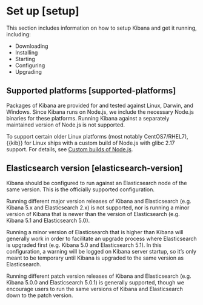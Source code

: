 # Set up [setup]

This section includes information on how to setup Kibana and get it running, including:

* Downloading
* Installing
* Starting
* Configuring
* Upgrading


## Supported platforms [supported-platforms]

Packages of Kibana are provided for and tested against Linux, Darwin, and Windows. Since Kibana runs on Node.js, we include the necessary Node.js binaries for these platforms. Running Kibana against a separately maintained version of Node.js is not supported.

To support certain older Linux platforms (most notably CentOS7/RHEL7), {{kib}} for Linux ships with a custom build of Node.js with glibc 2.17 support. For details, see [Custom builds of Node.js](kibana://extend/upgrading-nodejs.md#custom-nodejs-builds).


## Elasticsearch version [elasticsearch-version]

Kibana should be configured to run against an Elasticsearch node of the same version. This is the officially supported configuration.

Running different major version releases of Kibana and Elasticsearch (e.g. Kibana 5.x and Elasticsearch 2.x) is not supported, nor is running a minor version of Kibana that is newer than the version of Elasticsearch (e.g. Kibana 5.1 and Elasticsearch 5.0).

Running a minor version of Elasticsearch that is higher than Kibana will generally work in order to facilitate an upgrade process where Elasticsearch is upgraded first (e.g. Kibana 5.0 and Elasticsearch 5.1). In this configuration, a warning will be logged on Kibana server startup, so it’s only meant to be temporary until Kibana is upgraded to the same version as Elasticsearch.

Running different patch version releases of Kibana and Elasticsearch (e.g. Kibana 5.0.0 and Elasticsearch 5.0.1) is generally supported, though we encourage users to run the same versions of Kibana and Elasticsearch down to the patch version.

